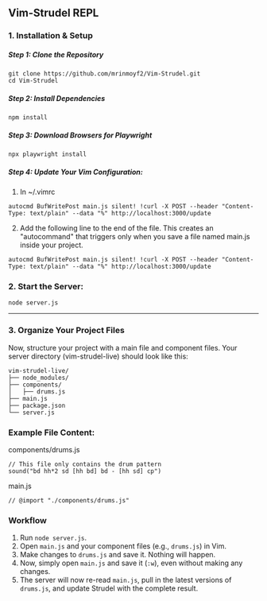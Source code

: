 ## Vim-Strudel REPL


### 1. Installation & Setup

 ##### Step 1: Clone the Repository

    git clone https://github.com/mrinmoyf2/Vim-Strudel.git
    cd Vim-Strudel

 ##### Step 2: Install Dependencies
    npm install

 ##### Step 3: Download Browsers for Playwright
    npx playwright install

 ##### Step 4: Update Your Vim Configuration:
1. In  ~/.vimrc
    
  ```  
  autocmd BufWritePost main.js silent! !curl -X POST --header "Content-Type: text/plain" --data "%" http://localhost:3000/update
  ```
2. Add the following line to the end of the file. This creates an "autocommand" that triggers only when you save a file named main.js inside your project.

```
autocmd BufWritePost main.js silent! !curl -X POST --header "Content-Type: text/plain" --data "%" http://localhost:3000/update
```


### 2. Start the Server:
    node server.js

---

### 3. Organize Your Project Files
Now, structure your project with a main file and component files. Your server directory (vim-strudel-live) should look like this:
```
vim-strudel-live/
├── node_modules/
├── components/
│   ├── drums.js
├── main.js
├── package.json
└── server.js
```

### Example File Content:

components/drums.js

```
// This file only contains the drum pattern
sound("bd hh*2 sd [hh bd] bd - [hh sd] cp")
```

main.js

```
// @import "./components/drums.js"
```

### Workflow

1. Run `node server.js`.
2. Open `main.js` and your component files (e.g., `drums.js`) in Vim.
3. Make changes to `drums.js` and save it. Nothing will happen.
5. Now, simply open `main.js` and save it (`:w`), even without making any changes.
6. The server will now re-read `main.js`, pull in the latest versions of `drums.js`, and update Strudel with the complete result.